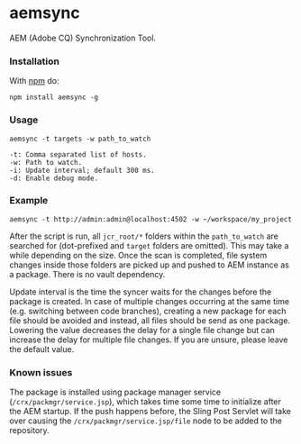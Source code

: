 aemsync
=======

AEM (Adobe CQ) Synchronization Tool.


### Installation

With [npm](http://npmjs.org) do:

```
npm install aemsync -g
```

### Usage

```
aemsync -t targets -w path_to_watch

-t: Comma separated list of hosts.
-w: Path to watch.
-i: Update interval; default 300 ms.
-d: Enable debug mode.
```

### Example

```
aemsync -t http://admin:admin@localhost:4502 -w ~/workspace/my_project
```

After the script is run, all `jcr_root/*` folders within the `path_to_watch` are searched for (dot-prefixed and `target` folders are omitted). This may take a while depending on the size. Once the scan is completed, file system changes inside those folders are picked up and pushed to AEM instance as a package. There is no vault dependency.

Update interval is the time the syncer waits for the changes before the package is created. In case of multiple changes occurring at the same time (e.g. switching between code branches), creating a new package for each file should be avoided and instead, all files should be send as one package. Lowering the value decreases the delay for a single file change but can increase the delay for multiple file changes. If you are unsure, please leave the default value.

### Known issues

The package is installed using package manager service (`/crx/packmgr/service.jsp`), which takes time some time to initialize after the AEM startup. If the push happens before, the Sling Post Servlet will take over causing the `/crx/packmgr/service.jsp/file` node to be added to the repository.
